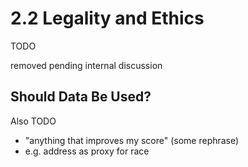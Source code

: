 # 2.2 Legality and Ethics

TODO

removed pending internal discussion


## Should Data Be Used?

Also TODO

- "anything that improves my score" (some rephrase)
- e.g. address as proxy for race
